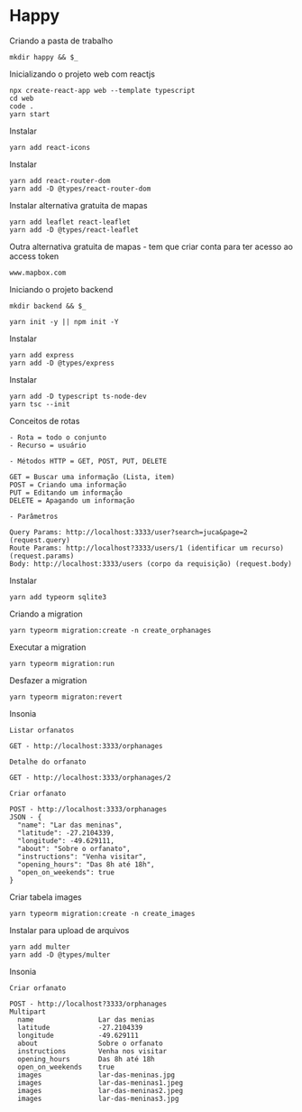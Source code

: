 # Happy

Criando a pasta de trabalho

```
mkdir happy && $_
```

Inicializando o projeto web com reactjs

```
npx create-react-app web --template typescript
cd web
code .
yarn start
```

Instalar

```
yarn add react-icons
```

Instalar

```
yarn add react-router-dom
yarn add -D @types/react-router-dom
```

Instalar alternativa gratuita de mapas

```
yarn add leaflet react-leaflet
yarn add -D @types/react-leaflet
```

Outra alternativa gratuita de mapas - tem que criar conta para ter acesso ao access token

```
www.mapbox.com
```

Iniciando o projeto backend

```
mkdir backend && $_

yarn init -y || npm init -Y
```

Instalar

```
yarn add express
yarn add -D @types/express
```

Instalar

```
yarn add -D typescript ts-node-dev
yarn tsc --init
```

Conceitos de rotas

```
- Rota = todo o conjunto
- Recurso = usuário

- Métodos HTTP = GET, POST, PUT, DELETE

GET = Buscar uma informação (Lista, item)
POST = Criando uma informação
PUT = Editando um informação
DELETE = Apagando um informação

- Parâmetros

Query Params: http://localhost:3333/user?search=juca&page=2 (request.query)
Route Params: http://localhost?3333/users/1 (identificar um recurso) (request.params)
Body: http://localhost:3333/users (corpo da requisição) (request.body)
```

Instalar

```
yarn add typeorm sqlite3
```

Criando a migration

```
yarn typeorm migration:create -n create_orphanages
```

Executar a migration

```
yarn typeorm migration:run
```

Desfazer a migration

```
yarn typeorm migraton:revert
```

Insonia

```
Listar orfanatos

GET - http://localhost:3333/orphanages

Detalhe do orfanato

GET - http://localhost:3333/orphanages/2

Criar orfanato

POST - http://localhost:3333/orphanages
JSON - {
  "name": "Lar das meninas",
  "latitude": -27.2104339,
  "longitude": -49.629111,
  "about": "Sobre o orfanato",
  "instructions": "Venha visitar",
  "opening_hours": "Das 8h até 18h",
  "open_on_weekends": true
}
```

Criar tabela images

```
yarn typeorm migration:create -n create_images
```

Instalar para upload de arquivos

```
yarn add multer
yarn add -D @types/multer
```

Insonia

```
Criar orfanato

POST - http://localhost?3333/orphanages
Multipart
  name                Lar das menias
  latitude            -27.2104339
  longitude           -49.629111
  about               Sobre o orfanato
  instructions        Venha nos visitar
  opening_hours       Das 8h até 18h
  open_on_weekends    true
  images              lar-das-meninas.jpg
  images              lar-das-meninas1.jpeg
  images              lar-das-meninas2.jpeg
  images              lar-das-meninas3.jpg
```

